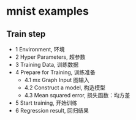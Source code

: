 # mnist examples

## Train step

* 1  Environment, 环境
* 2  Hyper Parameters, 超参数
* 3  Training Data, 训练数据
* 4  Prepare for Training, 训练准备
  *   4.1  mx Graph Input 图输入
  *   4.2  Construct a  model, 构造模型
  *   4.3  Mean squared error, 损失函数：均方差
* 5  Start training, 开始训练
* 6  Regression result, 回归结果
